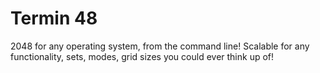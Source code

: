 # Termin 48
2048 for any operating system, from the command line! Scalable for any functionality, sets, modes, grid sizes you could ever think up of!
